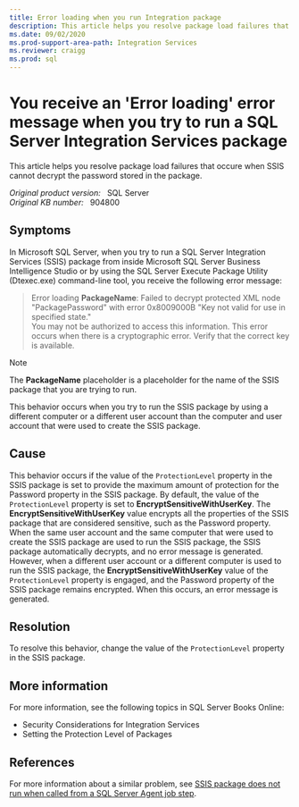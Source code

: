```yaml
---
title: Error loading when you run Integration package
description: This article helps you resolve package load failures that occur when SSIS cannot decrypt the password stored in the package.
ms.date: 09/02/2020
ms.prod-support-area-path: Integration Services
ms.reviewer: craigg
ms.prod: sql
---
```

# You receive an 'Error loading' error message when you try to run a SQL Server Integration Services package

This article helps you resolve package load failures that occure when SSIS cannot decrypt the password stored in the package.

_Original product version:_ &nbsp; SQL Server  
_Original KB number:_ &nbsp; 904800

## Symptoms

In Microsoft SQL Server, when you try to run a SQL Server Integration Services (SSIS) package from inside Microsoft SQL Server Business Intelligence Studio or by using the SQL Server Execute Package Utility (Dtexec.exe) command-line tool, you receive the following error message:

> Error loading **PackageName**: Failed to decrypt protected XML node "PackagePassword" with error 0x8009000B "Key not valid for use in specified state."  
You may not be authorized to access this information. This error occurs when there is a cryptographic error. Verify that the correct key is available.

> [!NOTE]
> The **PackageName** placeholder is a placeholder for the name of the SSIS package that you are trying to run.

This behavior occurs when you try to run the SSIS package by using a different computer or a different user account than the computer and user account that were used to create the SSIS package.

## Cause

This behavior occurs if the value of the `ProtectionLevel` property in the SSIS package is set to provide the maximum amount of protection for the Password property in the SSIS package. By default, the value of the `ProtectionLevel` property is set to **EncryptSensitiveWithUserKey**. The **EncryptSensitiveWithUserKey** value encrypts all the properties of the SSIS package that are considered sensitive, such as the Password property. When the same user account and the same computer that were used to create the SSIS package are used to run the SSIS package, the SSIS package automatically decrypts, and no error message is generated. However, when a different user account or a different computer is used to run the SSIS package, the **EncryptSensitiveWithUserKey** value of the `ProtectionLevel` property is engaged, and the Password property of the SSIS package remains encrypted. When this occurs, an error message is generated.

## Resolution

To resolve this behavior, change the value of the `ProtectionLevel` property in the SSIS package.

## More information

For more information, see the following topics in SQL Server Books Online:

- Security Considerations for Integration Services
- Setting the Protection Level of Packages

## References

For more information about a similar problem, see [SSIS package does not run when called from a SQL Server Agent job step](https://support.microsoft.com/help/918760).
